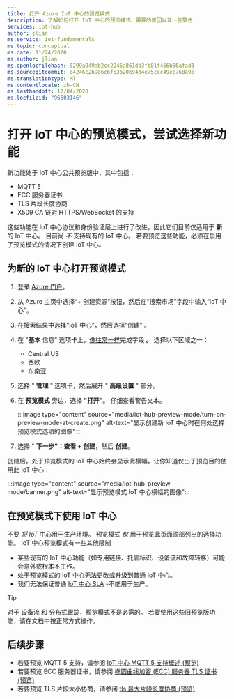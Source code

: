```yaml
---
title: 打开 Azure IoT 中心的预览模式
description: 了解如何打开 IoT 中心的预览模式、需要的原因以及一些警告
services: iot-hub
author: jlian
ms.service: iot-fundamentals
ms.topic: conceptual
ms.date: 11/24/2020
ms.author: jlian
ms.openlocfilehash: 5299a049ab2cc2246a861dd3fb81f466b56afad3
ms.sourcegitcommit: c4246c2b986c6f53b20b94d4e75ccc49ec768a9a
ms.translationtype: MT
ms.contentlocale: zh-CN
ms.lasthandoff: 12/04/2020
ms.locfileid: "96603146"
---
```

# <a name="turn-on-preview-mode-for-iot-hub-to-try-select-new-features"></a>打开 IoT 中心的预览模式，尝试选择新功能

<!-- 
- We are working hard to bring you new features
- Some of these features require a brand new iot hub with preview mode on
- some features may not work at all or have unexpected behavior
- "Normal preview features" do NOT require preview mode 
- Support opt-in at creation time only
- Customer cannot opt back out post creation
- If customer wants to evaluate, they must use new hub dedicated for the preview
- Banners, documentations and all materials indicate preview quality: no GA guarantee at all
-->

新功能处于 IoT 中心公共预览版中，其中包括：

- MQTT 5
- ECC 服务器证书
- TLS 片段长度协商
- X509 CA 链对 HTTPS/WebSocket 的支持

这些功能在 IoT 中心协议和身份验证层上进行了改进，因此它们目前仅适用于 **新** 的 IoT 中心。 目前尚 *不* 支持现有的 IoT 中心。 若要预览这些功能，必须在启用了预览模式的情况下创建 IoT 中心。

## <a name="turn-on-preview-mode-for-a-new-iot-hub"></a>为新的 IoT 中心打开预览模式

1. 登录 [Azure 门户](https://portal.azure.com)。

1. 从 Azure 主页中选择“+ 创建资源”按钮，然后在“搜索市场”字段中输入“IoT 中心”。

1. 在搜索结果中选择“IoT 中心”，然后选择“创建” 。

1. 在 "**基本** 信息" 选项卡上，[像往常一样](iot-hub-create-through-portal.md)完成字段 **。** 选择以下区域之一：
    
    - Central US
    - 西欧
    - 东南亚

1. 选择 " **管理** " 选项卡，然后展开 " **高级设置** " 部分。

1. 在 **预览模式** 旁边，选择 **"打开"**。 仔细查看警告文本。

    :::image type="content" source="media/iot-hub-preview-mode/turn-on-preview-mode-at-create.png" alt-text="显示创建新 IoT 中心时在何处选择预览模式选项的图像":::

1. 选择 " **下一步"：查看 + 创建**，然后 **创建**。

创建后，处于预览模式的 IoT 中心始终会显示此横幅，让你知道仅出于预览目的使用此 IoT 中心： 

:::image type="content" source="media/iot-hub-preview-mode/banner.png" alt-text="显示预览模式 IoT 中心横幅的图像":::

## <a name="using-an-iot-hub-in-preview-mode"></a>在预览模式下使用 IoT 中心

不要 *将 IoT* 中心用于生产环境。 预览模式 *仅* 用于预览此页面顶部列出的选择功能。 IoT 中心预览模式有一些其他限制

- 某些现有的 IoT 中心功能（如专用链接、托管标识、设备流和故障转移）可能会意外或根本不工作。
- 处于预览模式的 IoT 中心无法更改或升级到普通 IoT 中心。
- 我们无法保证普通 [IoT 中心 SLA](https://azure.microsoft.com/support/legal/sla/iot-hub/v1_2/) -不能用于生产。

> [!TIP]
> 对于 [设备流](iot-hub-device-streams-overview.md) 和 [分布式跟踪](iot-hub-distributed-tracing.md)，预览模式不是必需的。 若要使用这些旧预览版功能，请在文档中按正常方式操作。 

## <a name="next-steps"></a>后续步骤

- 若要预览 MQTT 5 支持，请参阅 [IoT 中心 MQTT 5 支持概述 (预览) ](iot-hub-mqtt-5.md)
- 若要预览 ECC 服务器证书，请参阅 [椭圆曲线加密 (ECC) 服务器 TLS 证书 (预览) ](iot-hub-tls-support.md#elliptic-curve-cryptography-ecc-server-tls-certificate-preview)
- 若要预览 TLS 片段大小协商，请参阅 [tls 最大片段长度协商 (预览) ](iot-hub-tls-support.md#tls-maximum-fragment-length-negotiation-preview)
